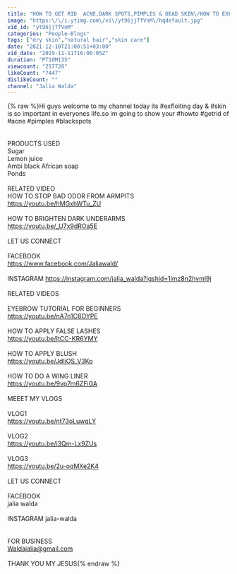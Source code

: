 ```yaml
---
title: "HOW TO GET RID  ACNE,DARK SPOTS,PIMPLES & DEAD SKIN\/HOW TO EXFOLIATE USING SUGAR & LEMON\/Jalia Walda"
image: "https:\/\/i.ytimg.com\/vi\/yt96jjTfVnM\/hqdefault.jpg"
vid_id: "yt96jjTfVnM"
categories: "People-Blogs"
tags: ["dry skin","natural hair","skin care"]
date: "2021-12-18T21:00:51+03:00"
vid_date: "2019-11-11T16:00:05Z"
duration: "PT10M13S"
viewcount: "257728"
likeCount: "7447"
dislikeCount: ""
channel: "Jalia Walda"
---
```

{% raw %}Hi guys welcome to my channel today its #exfloiting day &amp; #skin is so important in everyones life.so im going to show your #howto #getrid of #acne #pimples #blackspots <br /><br /><br />PRODUCTS USED <br />Sugar <br />Lemon juice<br />Ambi black African soap <br />Ponds<br /><br />RELATED VIDEO <br />HOW TO STOP BAD ODOR FROM ARMPITS <br /><a rel="nofollow" target="blank" href="https://youtu.be/hMGxhWTu_ZU">https://youtu.be/hMGxhWTu_ZU</a><br /><br />HOW TO BRIGHTEN DARK UNDERARMS <br /><a rel="nofollow" target="blank" href="https://youtu.be/_U7x9dROa5E">https://youtu.be/_U7x9dROa5E</a><br /><br />LET US CONNECT <br /><br />FACEBOOK <br /><a rel="nofollow" target="blank" href="https://www.facebook.com/Jaliawald/">https://www.facebook.com/Jaliawald/</a><br /><br />INSTAGRAM <a rel="nofollow" target="blank" href="https://instagram.com/jalia_walda?igshid=1imz8n2hvml9j">https://instagram.com/jalia_walda?igshid=1imz8n2hvml9j</a><br /><br />RELATED VIDEOS <br /><br />EYEBROW TUTORIAL FOR BEGINNERS <br /><a rel="nofollow" target="blank" href="https://youtu.be/nA7n1C6OYPE">https://youtu.be/nA7n1C6OYPE</a><br /><br />HOW TO APPLY FALSE LASHES <br /><a rel="nofollow" target="blank" href="https://youtu.be/ItCC-KR6YMY">https://youtu.be/ItCC-KR6YMY</a><br /><br />HOW TO APPLY BLUSH<br /><a rel="nofollow" target="blank" href="https://youtu.be/JdljOS_V3Ko">https://youtu.be/JdljOS_V3Ko</a><br /><br />HOW TO DO A WING LINER<br /><a rel="nofollow" target="blank" href="https://youtu.be/9vp7m6ZFiGA">https://youtu.be/9vp7m6ZFiGA</a><br /><br />MEEET MY VLOGS<br /><br />VLOG1<br /><a rel="nofollow" target="blank" href="https://youtu.be/nt73oLuwqLY">https://youtu.be/nt73oLuwqLY</a><br /><br />VLOG2<br /><a rel="nofollow" target="blank" href="https://youtu.be/i3Qm-Lx9ZUs">https://youtu.be/i3Qm-Lx9ZUs</a><br /><br />VLOG3<br /><a rel="nofollow" target="blank" href="https://youtu.be/2u-oqMXe2K4">https://youtu.be/2u-oqMXe2K4</a><br /><br />LET US CONNECT <br /><br />FACEBOOK <br />jalia walda <br /><br />INSTAGRAM jalia-walda <br /><br /><br />FOR BUSINESS <br />Waldajalia@gmail.com <br /><br />THANK YOU MY JESUS{% endraw %}
